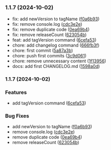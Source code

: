 ## <small>1.1.7 (2024-10-02)</small>

- fix: add newVersion to tagName ([f0a6b93](https://github.com/ccreusat/package-manager-cli/commit/f0a6b93))
- fix: remove console.log ([cdc3e2e](https://github.com/ccreusat/package-manager-cli/commit/cdc3e2e))
- fix: remove duplicate code ([0ea69b4](https://github.com/ccreusat/package-manager-cli/commit/0ea69b4))
- fix: remove releaseCount ([623054b](https://github.com/ccreusat/package-manager-cli/commit/623054b))
- feat: add tagVersion command ([6cefa53](https://github.com/ccreusat/package-manager-cli/commit/6cefa53))
- chore: add changelog command ([666fb3f](https://github.com/ccreusat/package-manager-cli/commit/666fb3f))
- chore: first commit ([5a87a3b](https://github.com/ccreusat/package-manager-cli/commit/5a87a3b))
- chore: push first commits ([3c9d061](https://github.com/ccreusat/package-manager-cli/commit/3c9d061))
- chore: remove unnecessary content ([1f13956](https://github.com/ccreusat/package-manager-cli/commit/1f13956))
- docs: add first CHANGELOG.md ([1598a0d](https://github.com/ccreusat/package-manager-cli/commit/1598a0d))

### 1.1.7 (2024-10-02)

### Features

- add tagVersion command ([6cefa53](https://github.com/ccreusat/package-manager-cli/commit/6cefa538fe32eac9bacb7ad31e8ef0a4fd6505fb))

### Bug Fixes

- add newVersion to tagName ([f0a6b93](https://github.com/ccreusat/package-manager-cli/commit/f0a6b93c237e14170a05b1bd70d509c111e6a9a9))
- remove console.log ([cdc3e2e](https://github.com/ccreusat/package-manager-cli/commit/cdc3e2e7c5b9a3421da791b0bca99ee1a202f9a1))
- remove duplicate code ([0ea69b4](https://github.com/ccreusat/package-manager-cli/commit/0ea69b4bf21304f9839abe49287a300dc09f627a))
- remove releaseCount ([623054b](https://github.com/ccreusat/package-manager-cli/commit/623054b8f059d70f543c3e453a490979b1b8b04a))
